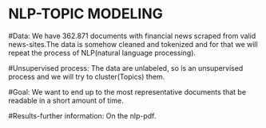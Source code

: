 # NLP-TOPIC MODELING

#Data:
We have 362.871 documents with financial news scraped from valid news-sites.The data is somehow cleaned and tokenized and for that we will repeat the process of NLP(natural language processing).

#Unsupervised process:
The data are unlabeled, so is an unsupervised process and we will try to cluster(Topics) them.

#Goal:
We want to end up to the most representative documents that be readable in a short amount of time.

#Results-further information:
On the nlp-pdf.

